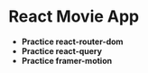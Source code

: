 # React Movie App

- **Practice react-router-dom**<br/>
- **Practice react-query**<br/>
- **Practice framer-motion**
